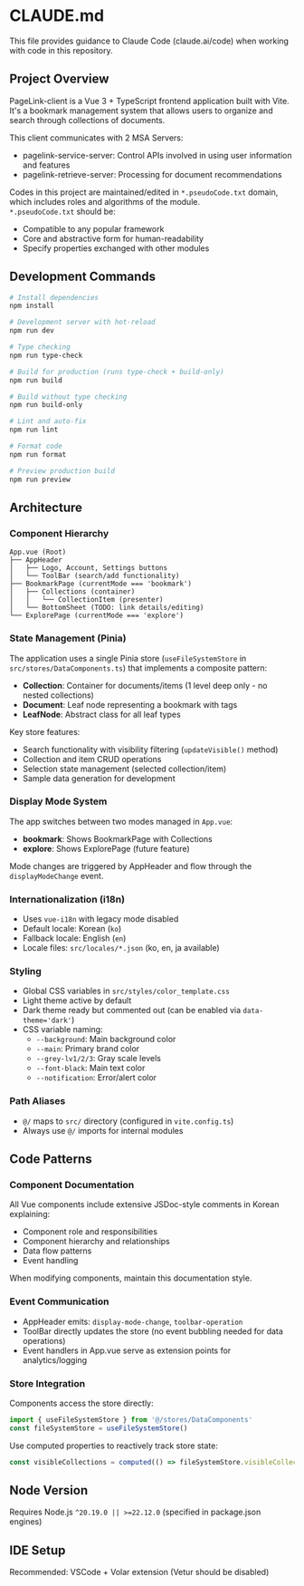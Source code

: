 # CLAUDE.md

This file provides guidance to Claude Code (claude.ai/code) when working with code in this repository.

## Project Overview

PageLink-client is a Vue 3 + TypeScript frontend application built with Vite. It's a bookmark management system that allows users to organize and search through collections of documents.

This client communicates with 2 MSA Servers:

- pagelink-service-server: Control APIs involved in using user information and features
- pagelink-retrieve-server: Processing for document recommendations

Codes in this project are maintained/edited in `*.pseudoCode.txt` domain, which includes roles and algorithms of the module.  
`*.pseudoCode.txt` should be:

- Compatible to any popular framework
- Core and abstractive form for human-readability
- Specify properties exchanged with other modules

## Development Commands

```bash
# Install dependencies
npm install

# Development server with hot-reload
npm run dev

# Type checking
npm run type-check

# Build for production (runs type-check + build-only)
npm run build

# Build without type checking
npm run build-only

# Lint and auto-fix
npm run lint

# Format code
npm run format

# Preview production build
npm run preview
```

## Architecture

### Component Hierarchy

```
App.vue (Root)
├── AppHeader
│   ├── Logo, Account, Settings buttons
│   └── ToolBar (search/add functionality)
├── BookmarkPage (currentMode === 'bookmark')
│   ├── Collections (container)
│   │   └── CollectionItem (presenter)
│   └── BottomSheet (TODO: link details/editing)
└── ExplorePage (currentMode === 'explore')
```

### State Management (Pinia)

The application uses a single Pinia store (`useFileSystemStore` in `src/stores/DataComponents.ts`) that implements a composite pattern:

- **Collection**: Container for documents/items (1 level deep only - no nested collections)
- **Document**: Leaf node representing a bookmark with tags
- **LeafNode**: Abstract class for all leaf types

Key store features:

- Search functionality with visibility filtering (`updateVisible()` method)
- Collection and item CRUD operations
- Selection state management (selected collection/item)
- Sample data generation for development

### Display Mode System

The app switches between two modes managed in `App.vue`:

- **bookmark**: Shows BookmarkPage with Collections
- **explore**: Shows ExplorePage (future feature)

Mode changes are triggered by AppHeader and flow through the `displayModeChange` event.

### Internationalization (i18n)

- Uses `vue-i18n` with legacy mode disabled
- Default locale: Korean (`ko`)
- Fallback locale: English (`en`)
- Locale files: `src/locales/*.json` (ko, en, ja available)

### Styling

- Global CSS variables in `src/styles/color_template.css`
- Light theme active by default
- Dark theme ready but commented out (can be enabled via `data-theme='dark'`)
- CSS variable naming:
  - `--background`: Main background color
  - `--main`: Primary brand color
  - `--grey-lv1/2/3`: Gray scale levels
  - `--font-black`: Main text color
  - `--notification`: Error/alert color

### Path Aliases

- `@/` maps to `src/` directory (configured in `vite.config.ts`)
- Always use `@/` imports for internal modules

## Code Patterns

### Component Documentation

All Vue components include extensive JSDoc-style comments in Korean explaining:

- Component role and responsibilities
- Component hierarchy and relationships
- Data flow patterns
- Event handling

When modifying components, maintain this documentation style.

### Event Communication

- AppHeader emits: `display-mode-change`, `toolbar-operation`
- ToolBar directly updates the store (no event bubbling needed for data operations)
- Event handlers in App.vue serve as extension points for analytics/logging

### Store Integration

Components access the store directly:

```typescript
import { useFileSystemStore } from '@/stores/DataComponents'
const fileSystemStore = useFileSystemStore()
```

Use computed properties to reactively track store state:

```typescript
const visibleCollections = computed(() => fileSystemStore.visibleCollections)
```

## Node Version

Requires Node.js `^20.19.0 || >=22.12.0` (specified in package.json engines)

## IDE Setup

Recommended: VSCode + Volar extension (Vetur should be disabled)
